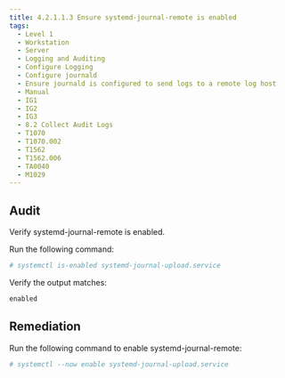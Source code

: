 ```yaml
---
title: 4.2.1.1.3 Ensure systemd-journal-remote is enabled
tags:
  - Level 1
  - Workstation
  - Server
  - Logging and Auditing
  - Configure Logging
  - Configure journald
  - Ensure journald is configured to send logs to a remote log host
  - Manual
  - IG1
  - IG2
  - IG3
  - 8.2 Collect Audit Logs
  - T1070
  - T1070.002
  - T1562
  - T1562.006
  - TA0040
  - M1029
---
```


## Audit
Verify systemd-journal-remote is enabled.

Run the following command:
```bash
# systemctl is-enabled systemd-journal-upload.service
```

Verify the output matches:
```bash
enabled
```

## Remediation
Run the following command to enable systemd-journal-remote:
```bash
# systemctl --now enable systemd-journal-upload.service
```
